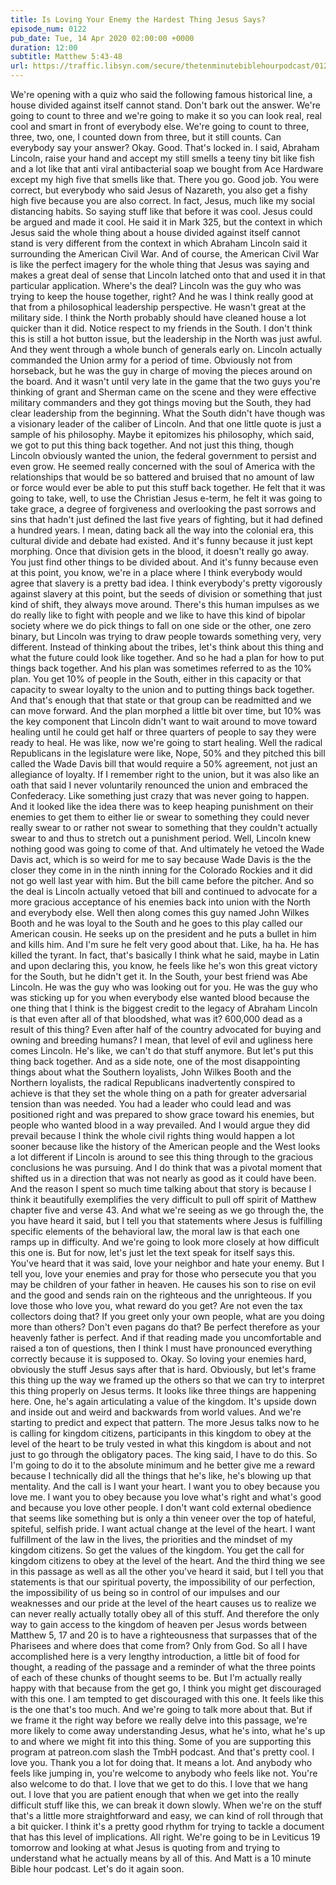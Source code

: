 ```yaml
---
title: Is Loving Your Enemy the Hardest Thing Jesus Says?
episode_num: 0122
pub_date: Tue, 14 Apr 2020 02:00:00 +0000
duration: 12:00
subtitle: Matthew 5:43-48
url: https://traffic.libsyn.com/secure/thetenminutebiblehourpodcast/0122_-_Is_Loving_Your_Enemy_the_Hardest_Thing_Jesus_Says.mp3
---
```


 We're opening with a quiz who said the following famous historical line, a house divided against itself cannot stand. Don't bark out the answer. We're going to count to three and we're going to make it so you can look real, real cool and smart in front of everybody else. We're going to count to three, three, two, one, I counted down from three, but it still counts. Can everybody say your answer? Okay. Good. That's locked in. I said, Abraham Lincoln, raise your hand and accept my still smells a teeny tiny bit like fish and a lot like that anti viral antibacterial soap we bought from Ace Hardware except my high five that smells like that. There you go. Good job. You were correct, but everybody who said Jesus of Nazareth, you also get a fishy high five because you are also correct. In fact, Jesus, much like my social distancing habits. So saying stuff like that before it was cool. Jesus could be argued and made it cool. He said it in Mark 325, but the context in which Jesus said the whole thing about a house divided against itself cannot stand is very different from the context in which Abraham Lincoln said it surrounding the American Civil War. And of course, the American Civil War is like the perfect imagery for the whole thing that Jesus was saying and makes a great deal of sense that Lincoln latched onto that and used it in that particular application. Where's the deal? Lincoln was the guy who was trying to keep the house together, right? And he was I think really good at that from a philosophical leadership perspective. He wasn't great at the military side. I think the North probably should have cleaned house a lot quicker than it did. Notice respect to my friends in the South. I don't think this is still a hot button issue, but the leadership in the North was just awful. And they went through a whole bunch of generals early on. Lincoln actually commanded the Union army for a period of time. Obviously not from horseback, but he was the guy in charge of moving the pieces around on the board. And it wasn't until very late in the game that the two guys you're thinking of grant and Sherman came on the scene and they were effective military commanders and they got things moving but the South, they had clear leadership from the beginning. What the South didn't have though was a visionary leader of the caliber of Lincoln. And that one little quote is just a sample of his philosophy. Maybe it epitomizes his philosophy, which said, we got to put this thing back together. And not just this thing, though Lincoln obviously wanted the union, the federal government to persist and even grow. He seemed really concerned with the soul of America with the relationships that would be so battered and bruised that no amount of law or force would ever be able to put this stuff back together. He felt that it was going to take, well, to use the Christian Jesus e-term, he felt it was going to take grace, a degree of forgiveness and overlooking the past sorrows and sins that hadn't just defined the last five years of fighting, but it had defined a hundred years. I mean, dating back all the way into the colonial era, this cultural divide and debate had existed. And it's funny because it just kept morphing. Once that division gets in the blood, it doesn't really go away. You just find other things to be divided about. And it's funny because even at this point, you know, we're in a place where I think everybody would agree that slavery is a pretty bad idea. I think everybody's pretty vigorously against slavery at this point, but the seeds of division or something that just kind of shift, they always move around. There's this human impulses as we do really like to fight with people and we like to have this kind of bipolar society where we do pick things to fall on one side or the other, one zero binary, but Lincoln was trying to draw people towards something very, very different. Instead of thinking about the tribes, let's think about this thing and what the future could look like together. And so he had a plan for how to put things back together. And his plan was sometimes referred to as the 10% plan. You get 10% of people in the South, either in this capacity or that capacity to swear loyalty to the union and to putting things back together. And that's enough that that state or that group can be readmitted and we can move forward. And the plan morphed a little bit over time, but 10% was the key component that Lincoln didn't want to wait around to move toward healing until he could get half or three quarters of people to say they were ready to heal. He was like, now we're going to start healing. Well the radical Republicans in the legislature were like, Nope, 50% and they pitched this bill called the Wade Davis bill that would require a 50% agreement, not just an allegiance of loyalty. If I remember right to the union, but it was also like an oath that said I never voluntarily renounced the union and embraced the Confederacy. Like something just crazy that was never going to happen. And it looked like the idea there was to keep heaping punishment on their enemies to get them to either lie or swear to something they could never really swear to or rather not swear to something that they couldn't actually swear to and thus to stretch out a punishment period. Well, Lincoln knew nothing good was going to come of that. And ultimately he vetoed the Wade Davis act, which is so weird for me to say because Wade Davis is the the closer they come in in the ninth inning for the Colorado Rockies and it did not go well last year with him. But the bill came before the pitcher. And so the deal is Lincoln actually vetoed that bill and continued to advocate for a more gracious acceptance of his enemies back into union with the North and everybody else. Well then along comes this guy named John Wilkes Booth and he was loyal to the South and he goes to this play called our American cousin. He seeks up on the president and he puts a bullet in him and kills him. And I'm sure he felt very good about that. Like, ha ha. He has killed the tyrant. In fact, that's basically I think what he said, maybe in Latin and upon declaring this, you know, he feels like he's won this great victory for the South, but he didn't get it. In the South, your best friend was Abe Lincoln. He was the guy who was looking out for you. He was the guy who was sticking up for you when everybody else wanted blood because the one thing that I think is the biggest credit to the legacy of Abraham Lincoln is that even after all of that bloodshed, what was it? 600,000 dead as a result of this thing? Even after half of the country advocated for buying and owning and breeding humans? I mean, that level of evil and ugliness here comes Lincoln. He's like, we can't do that stuff anymore. But let's put this thing back together. And as a side note, one of the most disappointing things about what the Southern loyalists, John Wilkes Booth and the Northern loyalists, the radical Republicans inadvertently conspired to achieve is that they set the whole thing on a path for greater adversarial tension than was needed. You had a leader who could lead and was positioned right and was prepared to show grace toward his enemies, but people who wanted blood in a way prevailed. And I would argue they did prevail because I think the whole civil rights thing would happen a lot sooner because like the history of the American people and the West looks a lot different if Lincoln is around to see this thing through to the gracious conclusions he was pursuing. And I do think that was a pivotal moment that shifted us in a direction that was not nearly as good as it could have been. And the reason I spent so much time talking about that story is because I think it beautifully exemplifies the very difficult to pull off spirit of Matthew chapter five and verse 43. And what we're seeing as we go through the, the you have heard it said, but I tell you that statements where Jesus is fulfilling specific elements of the behavioral law, the moral law is that each one ramps up in difficulty. And we're going to look more closely at how difficult this one is. But for now, let's just let the text speak for itself says this. You've heard that it was said, love your neighbor and hate your enemy. But I tell you, love your enemies and pray for those who persecute you that you may be children of your father in heaven. He causes his son to rise on evil and the good and sends rain on the righteous and the unrighteous. If you love those who love you, what reward do you get? Are not even the tax collectors doing that? If you greet only your own people, what are you doing more than others? Don't even pagans do that? Be perfect therefore as your heavenly father is perfect. And if that reading made you uncomfortable and raised a ton of questions, then I think I must have pronounced everything correctly because it is supposed to. Okay. So loving your enemies hard, obviously the stuff Jesus says after that is hard. Obviously, but let's frame this thing up the way we framed up the others so that we can try to interpret this thing properly on Jesus terms. It looks like three things are happening here. One, he's again articulating a value of the kingdom. It's upside down and inside out and weird and backwards from world values. And we're starting to predict and expect that pattern. The more Jesus talks now to he is calling for kingdom citizens, participants in this kingdom to obey at the level of the heart to be truly vested in what this kingdom is about and not just to go through the obligatory paces. The king said, I have to do this. So I'm going to do it to the absolute minimum and he better give me a reward because I technically did all the things that he's like, he's blowing up that mentality. And the call is I want your heart. I want you to obey because you love me. I want you to obey because you love what's right and what's good and because you love other people. I don't want cold external obedience that seems like something but is only a thin veneer over the top of hateful, spiteful, selfish pride. I want actual change at the level of the heart. I want fulfillment of the law in the lives, the priorities and the mindset of my kingdom citizens. So get the values of the kingdom. You get the call for kingdom citizens to obey at the level of the heart. And the third thing we see in this passage as well as all the other you've heard it said, but I tell you that statements is that our spiritual poverty, the impossibility of our perfection, the impossibility of us being so in control of our impulses and our weaknesses and our pride at the level of the heart causes us to realize we can never really actually totally obey all of this stuff. And therefore the only way to gain access to the kingdom of heaven per Jesus words between Matthew 5, 17 and 20 is to have a righteousness that surpasses that of the Pharisees and where does that come from? Only from God. So all I have accomplished here is a very lengthy introduction, a little bit of food for thought, a reading of the passage and a reminder of what the three points of each of these chunks of thought seems to be. But I'm actually really happy with that because from the get go, I think you might get discouraged with this one. I am tempted to get discouraged with this one. It feels like this is the one that's too much. And we're going to talk more about that. But if we frame it the right way before we really delve into this passage, we're more likely to come away understanding Jesus, what he's into, what he's up to and where we might fit into this thing. Some of you are supporting this program at patreon.com slash the TmbH podcast. And that's pretty cool. I love you. Thank you a lot for doing that. It means a lot. And anybody who feels like jumping in, you're welcome to anybody who feels like not. You're also welcome to do that. I love that we get to do this. I love that we hang out. I love that you are patient enough that when we get into the really difficult stuff like this, we can break it down slowly. When we're on the stuff that's a little more straightforward and easy, we can kind of roll through that a bit quicker. I think it's a pretty good rhythm for trying to tackle a document that has this level of implications. All right. We're going to be in Leviticus 19 tomorrow and looking at what Jesus is quoting from and trying to understand what he actually means by all of this. And Matt is a 10 minute Bible hour podcast. Let's do it again soon.